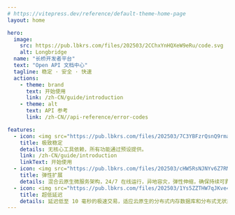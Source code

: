 ```yaml
---
# https://vitepress.dev/reference/default-theme-home-page
layout: home

hero:
  image:
    src: https://pub.lbkrs.com/files/202503/2CChxYnHQXeW9eRu/code.svg
    alt: Longbridge
  name: "长桥开发者平台"
  text: "Open API 文档中心"
  tagline: 稳定 · 安全 · 快速
  actions:
    - theme: brand
      text: 开始使用
      link: /zh-CN/guide/introduction
    - theme: alt
      text: API 参考
      link: /zh-CN//api-reference/error-codes

features:
  - icon: <img src="https://pub.lbkrs.com/files/202503/7C3YBFzrQsnQ9rma/icon-code.svg" width="48" height="48"/>
    title: 极致稳定
    details: 无核心工具依赖，所有功能通过预设提供。
    link: /zh-CN/guide/introduction
    linkText: 开始使用
  - icon: <img src="https://pub.lbkrs.com/files/202503/cHW5RsNJNYv6Z7RM/icon-cloud.svg" width="48" height="48" />
    title: 弹性扩展
    details: 混合云原生微服务架构，24/7 在线运行，异地容灾，弹性伸缩，确保持续可靠性。
  - icon: <img src="https://pub.lbkrs.com/files/202503/1Ys5ZZTHW7qJKve4/icon-lanuch.svg" width="48" height="48" />
    title: 超低延迟
    details: 延迟低至 10 毫秒的极速交易，适应云原生的分布式内存数据库和分布式无状态系统框架
---
```


